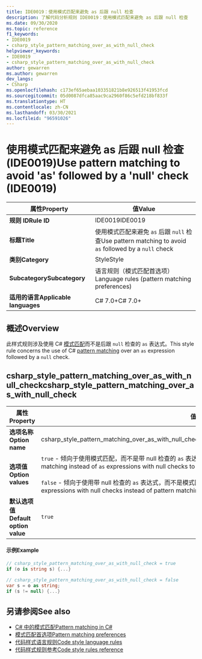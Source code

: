 ```yaml
---
title: IDE0019：使用模式匹配来避免 as 后跟 null 检查
description: 了解代码分析规则 IDE0019：使用模式匹配来避免 as 后跟 null 检查
ms.date: 09/30/2020
ms.topic: reference
f1_keywords:
- IDE0019
- csharp_style_pattern_matching_over_as_with_null_check
helpviewer_keywords:
- IDE0019
- csharp_style_pattern_matching_over_as_with_null_check
author: gewarren
ms.author: gewarren
dev_langs:
- CSharp
ms.openlocfilehash: c173ef65aebaa103351821b8e926513f41953fcd
ms.sourcegitcommit: 05d0087dfca85aac9ca2960f86c5efd218bf833f
ms.translationtype: HT
ms.contentlocale: zh-CN
ms.lasthandoff: 03/30/2021
ms.locfileid: "96591026"
---
```

# <a name="use-pattern-matching-to-avoid-as-followed-by-a-null-check-ide0019"></a><span data-ttu-id="22d34-103">使用模式匹配来避免 as 后跟 null 检查 (IDE0019)</span><span class="sxs-lookup"><span data-stu-id="22d34-103">Use pattern matching to avoid 'as' followed by a 'null' check (IDE0019)</span></span>

|<span data-ttu-id="22d34-104">属性</span><span class="sxs-lookup"><span data-stu-id="22d34-104">Property</span></span>|<span data-ttu-id="22d34-105">值</span><span class="sxs-lookup"><span data-stu-id="22d34-105">Value</span></span>|
|-|-|
| <span data-ttu-id="22d34-106">**规则 ID**</span><span class="sxs-lookup"><span data-stu-id="22d34-106">**Rule ID**</span></span> | <span data-ttu-id="22d34-107">IDE0019</span><span class="sxs-lookup"><span data-stu-id="22d34-107">IDE0019</span></span> |
| <span data-ttu-id="22d34-108">**标题**</span><span class="sxs-lookup"><span data-stu-id="22d34-108">**Title**</span></span> | <span data-ttu-id="22d34-109">使用模式匹配来避免 `as` 后跟 `null` 检查</span><span class="sxs-lookup"><span data-stu-id="22d34-109">Use pattern matching to avoid `as` followed by a `null` check</span></span> |
| <span data-ttu-id="22d34-110">**类别**</span><span class="sxs-lookup"><span data-stu-id="22d34-110">**Category**</span></span> | <span data-ttu-id="22d34-111">Style</span><span class="sxs-lookup"><span data-stu-id="22d34-111">Style</span></span> |
| <span data-ttu-id="22d34-112">**Subcategory**</span><span class="sxs-lookup"><span data-stu-id="22d34-112">**Subcategory**</span></span> | <span data-ttu-id="22d34-113">语言规则（模式匹配首选项）</span><span class="sxs-lookup"><span data-stu-id="22d34-113">Language rules (pattern matching preferences)</span></span> |
| <span data-ttu-id="22d34-114">**适用的语言**</span><span class="sxs-lookup"><span data-stu-id="22d34-114">**Applicable languages**</span></span> | <span data-ttu-id="22d34-115">C# 7.0+</span><span class="sxs-lookup"><span data-stu-id="22d34-115">C# 7.0+</span></span> |

## <a name="overview"></a><span data-ttu-id="22d34-116">概述</span><span class="sxs-lookup"><span data-stu-id="22d34-116">Overview</span></span>

<span data-ttu-id="22d34-117">此样式规则涉及使用 C# [模式匹配](../../../csharp/pattern-matching.md)而不是后跟 `null` 检查的 `as` 表达式。</span><span class="sxs-lookup"><span data-stu-id="22d34-117">This style rule concerns the use of C# [pattern matching](../../../csharp/pattern-matching.md) over an `as` expression followed by a `null` check.</span></span>

## <a name="csharp_style_pattern_matching_over_as_with_null_check"></a><span data-ttu-id="22d34-118">csharp_style_pattern_matching_over_as_with_null_check</span><span class="sxs-lookup"><span data-stu-id="22d34-118">csharp_style_pattern_matching_over_as_with_null_check</span></span>

|<span data-ttu-id="22d34-119">属性</span><span class="sxs-lookup"><span data-stu-id="22d34-119">Property</span></span>|<span data-ttu-id="22d34-120">值</span><span class="sxs-lookup"><span data-stu-id="22d34-120">Value</span></span>|
|-|-|
| <span data-ttu-id="22d34-121">**选项名称**</span><span class="sxs-lookup"><span data-stu-id="22d34-121">**Option name**</span></span> | <span data-ttu-id="22d34-122">csharp_style_pattern_matching_over_as_with_null_check</span><span class="sxs-lookup"><span data-stu-id="22d34-122">csharp_style_pattern_matching_over_as_with_null_check</span></span>
| <span data-ttu-id="22d34-123">**选项值**</span><span class="sxs-lookup"><span data-stu-id="22d34-123">**Option values**</span></span> | <span data-ttu-id="22d34-124">`true` - 倾向于使用模式匹配，而不是带 null 检查的 `as` 表达式，来确定内容是否为某个特定类型</span><span class="sxs-lookup"><span data-stu-id="22d34-124">`true` - Prefer pattern matching instead of `as` expressions with null checks to determine if something is of a particular type</span></span><br /><br /><span data-ttu-id="22d34-125">`false` - 倾向于使用带 null 检查的 `as` 表达式，而不是模式匹配，来确定内容是否为某个特定类型</span><span class="sxs-lookup"><span data-stu-id="22d34-125">`false` - Prefer `as` expressions with null checks instead of pattern matching to determine if something is of a particular type</span></span> |
| <span data-ttu-id="22d34-126">**默认选项值**</span><span class="sxs-lookup"><span data-stu-id="22d34-126">**Default option value**</span></span> | `true` |

#### <a name="example"></a><span data-ttu-id="22d34-127">示例</span><span class="sxs-lookup"><span data-stu-id="22d34-127">Example</span></span>

```csharp
// csharp_style_pattern_matching_over_as_with_null_check = true
if (o is string s) {...}

// csharp_style_pattern_matching_over_as_with_null_check = false
var s = o as string;
if (s != null) {...}
```

## <a name="see-also"></a><span data-ttu-id="22d34-128">另请参阅</span><span class="sxs-lookup"><span data-stu-id="22d34-128">See also</span></span>

- [<span data-ttu-id="22d34-129">C# 中的模式匹配</span><span class="sxs-lookup"><span data-stu-id="22d34-129">Pattern matching in C#</span></span>](../../../csharp/pattern-matching.md)
- [<span data-ttu-id="22d34-130">模式匹配首选项</span><span class="sxs-lookup"><span data-stu-id="22d34-130">Pattern matching preferences</span></span>](pattern-matching-preferences.md)
- [<span data-ttu-id="22d34-131">代码样式语言规则</span><span class="sxs-lookup"><span data-stu-id="22d34-131">Code style language rules</span></span>](language-rules.md)
- [<span data-ttu-id="22d34-132">代码样式规则参考</span><span class="sxs-lookup"><span data-stu-id="22d34-132">Code style rules reference</span></span>](index.md)
